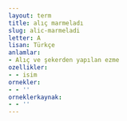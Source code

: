```yaml
---
layout: term
title: alıç marmeladı
slug: alic-marmeladi
letter: A
lisan: Türkçe
anlamlar:
- Alıç ve şekerden yapılan ezme
ozellikler:
- - isim
ornekler:
- - ''
orneklerkaynak:
- - ''
---
```

